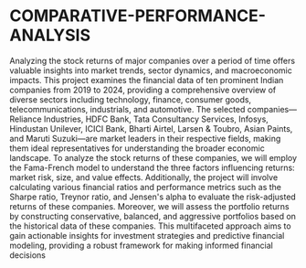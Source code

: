 # COMPARATIVE-PERFORMANCE-ANALYSIS
Analyzing the stock returns of major companies over a period of time offers valuable insights 
into market trends, sector dynamics, and macroeconomic impacts. This project examines the 
financial data of ten prominent Indian companies from 2019 to 2024, providing a comprehensive 
overview of diverse sectors including technology, finance, consumer goods, telecommunications, 
industrials, and automotive. The selected companies—Reliance Industries, HDFC Bank, Tata 
Consultancy Services, Infosys, Hindustan Unilever, ICICI Bank, Bharti Airtel, Larsen & Toubro, 
Asian Paints, and Maruti Suzuki—are market leaders in their respective fields, making them 
ideal representatives for understanding the broader economic landscape.
To analyze the stock returns of these companies, we will employ the Fama-French model to 
understand the three factors influencing returns: market risk, size, and value effects. 
Additionally, the project will involve calculating various financial ratios and performance 
metrics such as the Sharpe ratio, Treynor ratio, and Jensen's alpha to evaluate the risk-adjusted 
returns of these companies.
Moreover, we will assess the portfolio returns by constructing conservative, balanced, and 
aggressive portfolios based on the historical data of these companies. This multifaceted approach 
aims to gain actionable insights for investment strategies and predictive financial modeling, 
providing a robust framework for making informed financial decisions
